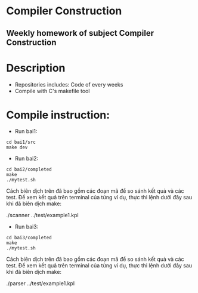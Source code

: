 # Compiler Construction
## Weekly homework of subject Compiler Construction

# Description
- Repositories includes: Code of every weeks
- Compile with C's makefile tool

# Compile instruction:
- Run bai1:
```
cd bai1/src
make dev
```

- Run bai2:
```
cd bai2/completed
make
./mytest.sh
```

Cách biên dịch trên đã bao gồm các đoạn mã để so sánh kết quả và các test. Để xem kết quả trên terminal của từng ví dụ, thực thi lệnh dưới đây sau khi đã biên dịch make:

./scanner ../test/example1.kpl

- Run bai3:
```
cd bai3/completed
make
./mytest.sh
```

Cách biên dịch trên đã bao gồm các đoạn mã để so sánh kết quả và các test. Để xem kết quả trên terminal của từng ví dụ, thực thi lệnh dưới đây sau khi đã biên dịch make:

./parser ../test/example1.kpl